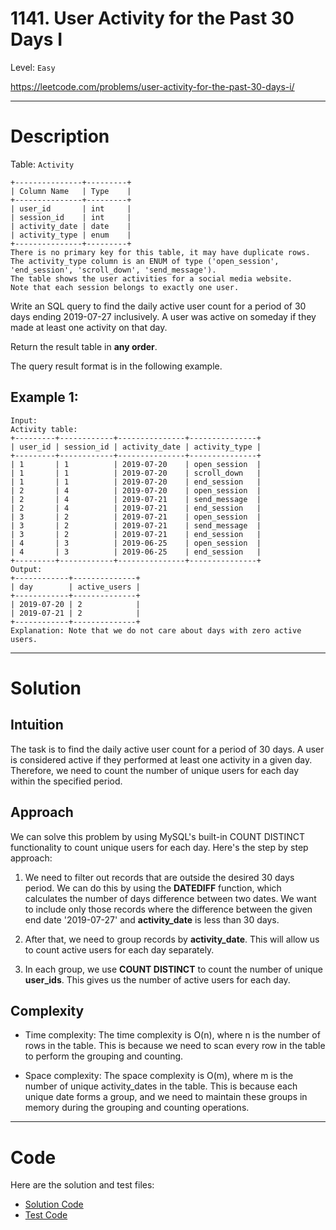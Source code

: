 # 1141. User Activity for the Past 30 Days I

Level: `Easy`

https://leetcode.com/problems/user-activity-for-the-past-30-days-i/

---

# Description

Table: `Activity`

    +---------------+---------+
    | Column Name   | Type    |
    +---------------+---------+
    | user_id       | int     |
    | session_id    | int     |
    | activity_date | date    |
    | activity_type | enum    |
    +---------------+---------+
    There is no primary key for this table, it may have duplicate rows.
    The activity_type column is an ENUM of type ('open_session', 'end_session', 'scroll_down', 'send_message').
    The table shows the user activities for a social media website.
    Note that each session belongs to exactly one user.

Write an SQL query to find the daily active user count for a period of 30 days ending 2019-07-27 inclusively. A user was
active on someday if they made at least one activity on that day.

Return the result table in **any order**.

The query result format is in the following example.

## Example 1:

    Input:
    Activity table:
    +---------+------------+---------------+---------------+
    | user_id | session_id | activity_date | activity_type |
    +---------+------------+---------------+---------------+
    | 1       | 1          | 2019-07-20    | open_session  |
    | 1       | 1          | 2019-07-20    | scroll_down   |
    | 1       | 1          | 2019-07-20    | end_session   |
    | 2       | 4          | 2019-07-20    | open_session  |
    | 2       | 4          | 2019-07-21    | send_message  |
    | 2       | 4          | 2019-07-21    | end_session   |
    | 3       | 2          | 2019-07-21    | open_session  |
    | 3       | 2          | 2019-07-21    | send_message  |
    | 3       | 2          | 2019-07-21    | end_session   |
    | 4       | 3          | 2019-06-25    | open_session  |
    | 4       | 3          | 2019-06-25    | end_session   |
    +---------+------------+---------------+---------------+
    Output:
    +------------+--------------+
    | day        | active_users |
    +------------+--------------+
    | 2019-07-20 | 2            |
    | 2019-07-21 | 2            |
    +------------+--------------+
    Explanation: Note that we do not care about days with zero active users.

---

# Solution

## Intuition

The task is to find the daily active user count for a period of 30 days. A user is considered active if they performed
at least one activity in a given day. Therefore, we need to count the number of unique users for each day within the
specified period.

## Approach

We can solve this problem by using MySQL's built-in COUNT DISTINCT functionality to count unique users for each day.
Here's the step by step approach:

1. We need to filter out records that are outside the desired 30 days period. We can do this by using the **DATEDIFF**
   function, which calculates the number of days difference between two dates. We want to include only those records
   where the difference between the given end date '2019-07-27' and **activity_date** is less than 30 days.

2. After that, we need to group records by **activity_date**. This will allow us to count active users for each day
   separately.

3. In each group, we use **COUNT DISTINCT** to count the number of unique **user_ids**. This gives us the number of
   active users for each day.

## Complexity

- Time complexity:
  The time complexity is O(n), where n is the number of rows in the table. This is because we need to scan every row in
  the table to perform the grouping and counting.

- Space complexity:
  The space complexity is O(m), where m is the number of unique activity_dates in the table. This is because each unique
  date forms a group, and we need to maintain these groups in memory during the grouping and counting operations.

---

# Code

Here are the solution and test files:

- [Solution Code](./solution.sql)
- [Test Code](./solution_test.go)